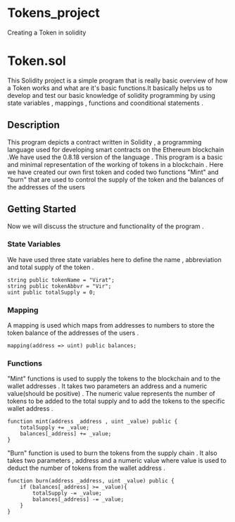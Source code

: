 # Tokens_project
Creating a Token in solidity 
# Token.sol

This Solidity project is a simple program that is really basic overview of how a Token works and what are it's basic functions.It basically helps us to develop and test our basic knowledge of solidity programming by using state variables , mappings , functions and coonditional statements .

## Description

This program depicts a contract written in Solidity , a programming language used for developing smart contracts on the Ethereum blockchain .We have used the 0.8.18 version of the language . This program is a basic and minimal representation of the working of tokens in a blockchain . Here we have created our own first token and coded two functions "Mint" and "burn" that are used to control the supply of the token and the balances of the addresses of the users

## Getting Started 

Now we will discuss the structure and functionality of the program .

### State Variables 

We have used three state variables here to define the name , abbreviation and total supply of the token .
```
string public tokenName = "Virat";
string public tokenAbbvr = "Vir";
uint public totalSupply = 0;
```

### Mapping 

A mapping is used which maps from addresses to numbers to store the token balance of the addresses of the users .
```
mapping(address => uint) public balances;
```

### Functions 

"Mint" functions is used to supply the tokens to the blockchain and to the wallet addresses . It takes two parameters an address and a numeric value(should be positive) . The numeric value represents the number of tokens to be added to the total supply and to add the tokens to the specific wallet address .
```
function mint(address _address , uint _value) public {
    totalSupply += _value;
    balances[_address] += _value;
}
```

"Burn" function is used to burn the tokens from the supply chain . It also takes two parameters , address and a numeric value where value is used to deduct the number of tokens from the wallet address .
```
function burn(address _address, uint _value) public {
    if (balances[_address] >= _value){
        totalSupply -= _value;
        balances[_address] -= _value;
    }
}
```
